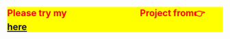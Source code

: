

<h2 style="color:red;background-color:yellow;">Please try my <span style="color:yellow">Movie Seat App </span> Project from👉<a href="https://mnrgdkl.github.io/JS-Project-007--Movie-Seat-App/" target="_blank" rel="noopener noreferrer"> here</a> </h2>
